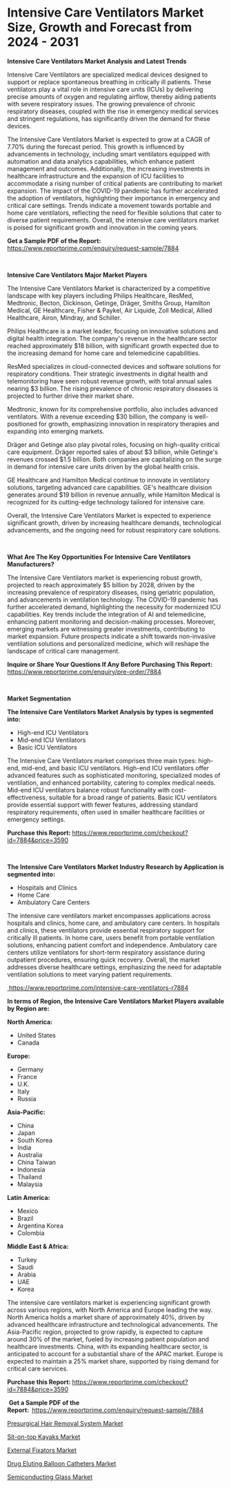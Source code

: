 <p><h1>Intensive Care Ventilators Market Size, Growth and Forecast from 2024 - 2031</h1></p><p><strong>Intensive Care Ventilators Market Analysis and Latest Trends</strong></p>
<p><p>Intensive Care Ventilators are specialized medical devices designed to support or replace spontaneous breathing in critically ill patients. These ventilators play a vital role in intensive care units (ICUs) by delivering precise amounts of oxygen and regulating airflow, thereby aiding patients with severe respiratory issues. The growing prevalence of chronic respiratory diseases, coupled with the rise in emergency medical services and stringent regulations, has significantly driven the demand for these devices.</p><p>The Intensive Care Ventilators Market is expected to grow at a CAGR of 7.70% during the forecast period. This growth is influenced by advancements in technology, including smart ventilators equipped with automation and data analytics capabilities, which enhance patient management and outcomes. Additionally, the increasing investments in healthcare infrastructure and the expansion of ICU facilities to accommodate a rising number of critical patients are contributing to market expansion. The impact of the COVID-19 pandemic has further accelerated the adoption of ventilators, highlighting their importance in emergency and critical care settings. Trends indicate a movement towards portable and home care ventilators, reflecting the need for flexible solutions that cater to diverse patient requirements. Overall, the intensive care ventilators market is poised for significant growth and innovation in the coming years.</p></p>
<p><strong>Get a Sample PDF of the Report:&nbsp;</strong> <a href="https://www.reportprime.com/enquiry/request-sample/7884">https://www.reportprime.com/enquiry/request-sample/7884</a></p>
<p>&nbsp;</p>
<p><strong>Intensive Care Ventilators Major Market Players</strong></p>
<p><p>The Intensive Care Ventilators Market is characterized by a competitive landscape with key players including Philips Healthcare, ResMed, Medtronic, Becton, Dickinson, Getinge, Dräger, Smiths Group, Hamilton Medical, GE Healthcare, Fisher & Paykel, Air Liquide, Zoll Medical, Allied Healthcare, Airon, Mindray, and Schiller.</p><p>Philips Healthcare is a market leader, focusing on innovative solutions and digital health integration. The company's revenue in the healthcare sector reached approximately $18 billion, with significant growth expected due to the increasing demand for home care and telemedicine capabilities.</p><p>ResMed specializes in cloud-connected devices and software solutions for respiratory conditions. Their strategic investments in digital health and telemonitoring have seen robust revenue growth, with total annual sales nearing $3 billion. The rising prevalence of chronic respiratory diseases is projected to further drive their market share.</p><p>Medtronic, known for its comprehensive portfolio, also includes advanced ventilators. With a revenue exceeding $30 billion, the company is well-positioned for growth, emphasizing innovation in respiratory therapies and expanding into emerging markets.</p><p>Dräger and Getinge also play pivotal roles, focusing on high-quality critical care equipment. Dräger reported sales of about $3 billion, while Getinge's revenues crossed $1.5 billion. Both companies are capitalizing on the surge in demand for intensive care units driven by the global health crisis.</p><p>GE Healthcare and Hamilton Medical continue to innovate in ventilatory solutions, targeting advanced care capabilities. GE's healthcare division generates around $19 billion in revenue annually, while Hamilton Medical is recognized for its cutting-edge technology tailored for intensive care.</p><p>Overall, the Intensive Care Ventilators Market is expected to experience significant growth, driven by increasing healthcare demands, technological advancements, and the ongoing need for robust respiratory care solutions.</p></p>
<p>&nbsp;</p>
<p><strong>What Are The Key Opportunities For Intensive Care Ventilators Manufacturers?</strong></p>
<p><p>The Intensive Care Ventilators market is experiencing robust growth, projected to reach approximately $5 billion by 2028, driven by the increasing prevalence of respiratory diseases, rising geriatric population, and advancements in ventilation technology. The COVID-19 pandemic has further accelerated demand, highlighting the necessity for modernized ICU capabilities. Key trends include the integration of AI and telemedicine, enhancing patient monitoring and decision-making processes. Moreover, emerging markets are witnessing greater investments, contributing to market expansion. Future prospects indicate a shift towards non-invasive ventilation solutions and personalized medicine, which will reshape the landscape of critical care management.</p></p>
<p><strong>Inquire or Share Your Questions If Any Before Purchasing This Report:</strong> <a href="https://www.reportprime.com/enquiry/pre-order/7884">https://www.reportprime.com/enquiry/pre-order/7884</a></p>
<p>&nbsp;</p>
<p><strong>Market Segmentation</strong></p>
<p><strong>The Intensive Care Ventilators Market Analysis by types is segmented into:</strong></p>
<p><ul><li>High-end ICU Ventilators</li><li>Mid-end ICU Ventilators</li><li>Basic ICU Ventilators</li></ul></p>
<p><p>The Intensive Care Ventilators market comprises three main types: high-end, mid-end, and basic ICU ventilators. High-end ICU ventilators offer advanced features such as sophisticated monitoring, specialized modes of ventilation, and enhanced portability, catering to complex medical needs. Mid-end ICU ventilators balance robust functionality with cost-effectiveness, suitable for a broad range of patients. Basic ICU ventilators provide essential support with fewer features, addressing standard respiratory requirements, often used in smaller healthcare facilities or emergency settings.</p></p>
<p><strong>Purchase this Report:&nbsp;</strong><a href="https://www.reportprime.com/checkout?id=7884&price=3590">https://www.reportprime.com/checkout?id=7884&price=3590</a></p>
<p>&nbsp;</p>
<p><strong>The Intensive Care Ventilators Market Industry Research by Application is segmented into:</strong></p>
<p><ul><li>Hospitals and Clinics</li><li>Home Care</li><li>Ambulatory Care Centers</li></ul></p>
<p><p>The intensive care ventilators market encompasses applications across hospitals and clinics, home care, and ambulatory care centers. In hospitals and clinics, these ventilators provide essential respiratory support for critically ill patients. In home care, users benefit from portable ventilation solutions, enhancing patient comfort and independence. Ambulatory care centers utilize ventilators for short-term respiratory assistance during outpatient procedures, ensuring quick recovery. Overall, the market addresses diverse healthcare settings, emphasizing the need for adaptable ventilation solutions to meet varying patient requirements.</p></p>
<p><a href="https://www.reportprime.com/intensive-care-ventilators-r7884">&nbsp;https://www.reportprime.com/intensive-care-ventilators-r7884</a></p>
<p><strong>In terms of Region, the Intensive Care Ventilators Market Players available by Region are:</strong></p>
<p>
    <p> <strong> North America: </strong>
        <ul>
            <li>United States</li>
            <li>Canada</li>
        </ul>
        </p> 
    <p> <strong> Europe: </strong>
        <ul>
            <li>Germany</li>
            <li>France</li>
            <li>U.K.</li>
            <li>Italy</li>
            <li>Russia</li>
        </ul>
        </p> 
    <p> <strong> Asia-Pacific: </strong>
        <ul>
            <li>China</li>
            <li>Japan</li>
            <li>South Korea</li>
            <li>India</li>
            <li>Australia</li>
            <li>China Taiwan</li>
            <li>Indonesia</li>
            <li>Thailand</li>
            <li>Malaysia</li>
        </ul>
        </p> 
    <p> <strong> Latin America: </strong>
        <ul>
            <li>Mexico</li>
            <li>Brazil</li>
            <li>Argentina Korea</li>
            <li>Colombia</li>
        </ul>
        </p> 
    <p> <strong> Middle East & Africa: </strong>
        <ul>
            <li>Turkey</li>
            <li>Saudi</li>
            <li>Arabia</li>
            <li>UAE</li>
            <li>Korea</li>
        </ul>
    </p>
    </p>
<p><p>The intensive care ventilators market is experiencing significant growth across various regions, with North America and Europe leading the way. North America holds a market share of approximately 40%, driven by advanced healthcare infrastructure and technological advancements. The Asia-Pacific region, projected to grow rapidly, is expected to capture around 30% of the market, fueled by increasing patient population and healthcare investments. China, with its expanding healthcare sector, is anticipated to account for a substantial share of the APAC market. Europe is expected to maintain a 25% market share, supported by rising demand for critical care services.</p></p>
<p><strong>Purchase this Report: </strong><a href="https://www.reportprime.com/checkout?id=7884&price=3590">https://www.reportprime.com/checkout?id=7884&price=3590</a></p>
<p>&nbsp;<strong>Get a Sample PDF of the Report:&nbsp;&nbsp;</strong><a href="https://www.reportprime.com/enquiry/request-sample/7884">https://www.reportprime.com/enquiry/request-sample/7884</a></p>
<p><strong></strong></p>
<p><p><a href="https://medium.com/@nyahmertz1928/future-insights-into-the-presurgical-hair-removal-system-market-trends-and-regional-analysis-for-708974d82867">Presurgical Hair Removal System Market</a></p><p><a href="https://issuu.com/reportprime-2/docs/sit-on-top-kayaks-market-size-2030._75b9b6e429f5b1">Sit-on-top Kayaks Market</a></p><p><a href="https://www.linkedin.com/pulse/emerging-external-fixators-market-opportunities-analysis-investors-ejorf?trackingId=HOMMGivwQJCvuxhecry9TQ%3D%3D">External Fixators Market</a></p><p><a href="https://github.com/mauripalmi/Market-Research-Report-List-5/blob/main/drug-eluting-balloon-catheters-market.md">Drug Eluting Balloon Catheters Market</a></p><p><a href="https://issuu.com/reportprime-2/docs/semiconducting-glass-market-size-20_04a184f2ac7a60">Semiconducting Glass Market</a></p></p>